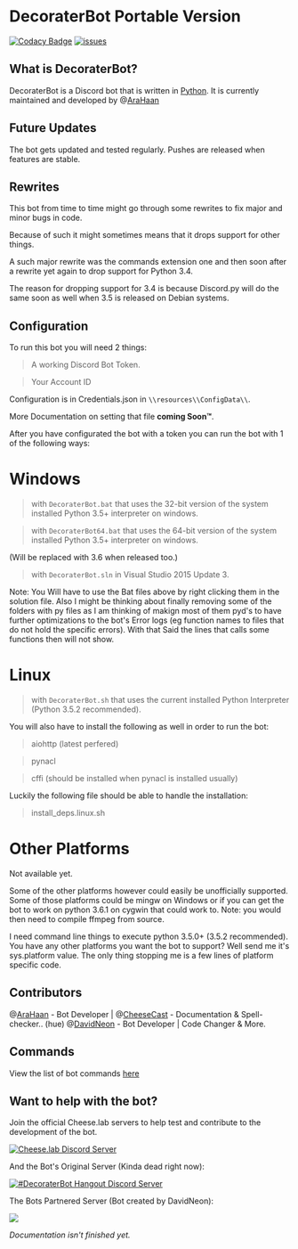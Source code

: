 # DecoraterBot Portable Version

[![Codacy Badge](https://api.codacy.com/project/badge/Grade/689e8253ad204350a57ef03cde0818fa)](https://www.codacy.com/app/AraHaan/DecoraterBot?utm_source=github.com&utm_medium=referral&utm_content=AraHaan/DecoraterBot&utm_campaign=badger)
[![issues](https://img.shields.io/github/issues/AraHaan/DecoraterBot.svg)](https://github.com/AraHaan/DecoraterBot/issues)


## What is DecoraterBot?

DecoraterBot is a Discord bot that is written in [Python](https://www.python.org/). It is currently maintained and developed by @[AraHaan](https://github.com/AraHaan)

## Future Updates

The bot gets updated and tested regularly. Pushes are released when features are stable.

## Rewrites

This bot from time to time might go through some rewrites to fix major and minor bugs in code.

Because of such it might sometimes means that it drops support for other things.

A such major rewrite was the commands extension one and then soon after a rewrite yet again to drop support for Python 3.4.

The reason for dropping support for 3.4 is because Discord.py will do the same soon as well when 3.5 is released on Debian systems.

## Configuration

To run this bot you will need 2 things:

> A working Discord Bot Token. 

> Your Account ID

Configuration is in Credentials.json in ``\\resources\\ConfigData\\``.

More Documentation on setting that file **coming Soon™**.

After you have configurated the bot with a token you can run the bot with 1 of the following ways:

# Windows

> with ``DecoraterBot.bat`` that uses the 32-bit version of the system installed Python 3.5+ interpreter on windows.

> with ``DecoraterBot64.bat`` that uses the 64-bit version of the system installed Python 3.5+ interpreter on windows.

(Will be replaced with 3.6 when released too.)

> with ``DecoraterBot.sln`` in Visual Studio 2015 Update 3.

Note: You Will have to use the Bat files above by right clicking them in the solution file.
Also I might be thinking about finally removing some of the folders with py files as I am thinking of makign most of them pyd's to have further optimizations to the bot's Error logs (eg function names to files that do not hold the specific errors). With that Said the lines that calls some functions then will not show.

# Linux

> with ``DecoraterBot.sh`` that uses the current installed Python Interpreter (Python 3.5.2 recommended).

You will also have to install the following as well in order to run the bot:

> aiohttp (latest perfered)

> pynacl

> cffi (should be installed when pynacl is installed usually)


Luckily the following file should be able to handle the installation:

> install_deps.linux.sh

# Other Platforms

Not available yet.

Some of the other platforms however could easily be unofficially supported. Some of those platforms could be mingw on Windows or if you can get the bot to work on python 3.6.1 on cygwin that could work to. Note: you would then need to compile ffmpeg from source.

I need command line things to execute python 3.5.0+ (3.5.2 recommended).
You have any other platforms you want the bot to support?
Well send me it's sys.platform value. The only thing stopping me is a few lines of platform specific code.

## Contributors

@[AraHaan](https://github.com/AraHaan) - Bot Developer |
@[CheeseCast](https://github.com/CheeseCast) - Documentation & Spell-checker.. (hue)
@[DavidNeon](https://github.com/DavidNeon) - Bot Developer | Code Changer & More.

## Commands

View the list of bot commands [here](https://github.com/AraHaan/DecoraterBot/blob/Async-Portable/Commands.MD)

## Want to help with the bot? 

Join the official Cheese.lab servers to help test and contribute to the development of the bot.

[![Cheese.lab Discord Server](https://discordapp.com/api/guilds/81812480254291968/widget.png?style=banner2)](https://discord.gg/lab)

And the Bot's Original Server (Kinda dead right now):

[![#DecoraterBot Hangout Discord Server](https://discordapp.com/api/guilds/121816417937915904/widget.png?style=banner2)](https://discord.gg/kSYStUq)

The Bots Partnered Server (Bot created by DavidNeon):

[![](https.//discordapp.com/api/guilds/288018843304198144/widget.png?style=banner2)](https://discord.gg/dxqFtjR)

*Documentation isn't finished yet.*


